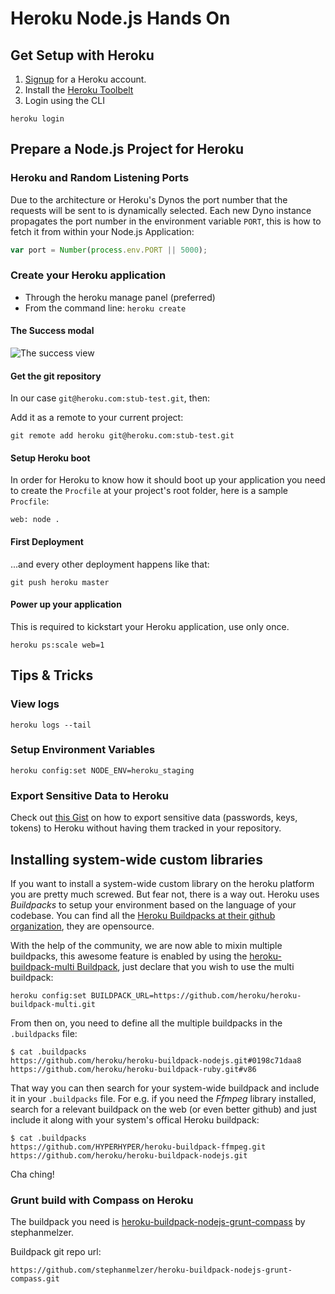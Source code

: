 # Heroku Node.js Hands On


## Get Setup with Heroku

1. [Signup](https://signup.heroku.com/signup/dc) for a Heroku account.
1. Install the [Heroku Toolbelt](https://toolbelt.heroku.com/)
1. Login using the CLI

```shell
heroku login
```

## Prepare a Node.js Project for Heroku

### Heroku and Random Listening Ports

Due to the architecture or Heroku's Dynos the port number that the requests will be sent to is dynamically selected. Each new Dyno instance propagates the port number in the environment variable `PORT`, this is how to fetch it from within your Node.js Application:

```js
var port = Number(process.env.PORT || 5000);
```

### Create your Heroku application

* Through the heroku manage panel (preferred)
* From the command line: `heroku create`

#### The Success modal

![The success view](http://than.pol.as/Vtph/Screen%20Shot%202014-06-04%20at%202.47.26%20PM.png)

#### Get the git repository

In our case `git@heroku.com:stub-test.git`, then:

Add it as a remote to your current project:

```shell
git remote add heroku git@heroku.com:stub-test.git
```

#### Setup Heroku boot

In order for Heroku to know how it should boot up your application you need to create the `Procfile` at your project's root folder, here is a sample `Procfile`:

```
web: node .
```

#### First Deployment

...and every other deployment happens like that:

```shell
git push heroku master
```

#### Power up your application

This is required to kickstart your Heroku application, use only once.

```shell
heroku ps:scale web=1
```

## Tips & Tricks

### View logs

```shell
heroku logs --tail
```

### Setup Environment Variables

```shell
heroku config:set NODE_ENV=heroku_staging
```

### Export Sensitive Data to Heroku

Check out [this Gist](https://gist.github.com/thanpolas/5bcb42e0ae1f34e6dc56) on how to export sensitive data (passwords, keys, tokens) to Heroku without having them tracked in your repository.


## Installing system-wide custom libraries

If you want to install a system-wide custom library on the heroku platform you are pretty much screwed. But fear not, there is a way out. Heroku uses *Buildpacks* to setup your environment based on the language of your codebase. You can find all the [Heroku Buildpacks at their github organization](https://github.com/heroku/), they are opensource.

With the help of the community, we are now able to mixin multiple buildpacks, this awesome feature is enabled by using the [heroku-buildpack-multi Buildpack](https://github.com/heroku/heroku-buildpack-multi), just declare that you wish to use the multi buildpack:

```
heroku config:set BUILDPACK_URL=https://github.com/heroku/heroku-buildpack-multi.git
```

From then on, you need to define all the multiple buildpacks in the `.buildpacks` file:

```
$ cat .buildpacks
https://github.com/heroku/heroku-buildpack-nodejs.git#0198c71daa8
https://github.com/heroku/heroku-buildpack-ruby.git#v86
```

That way you can then search for your system-wide buildpack and include it in your `.buildpacks` file. For e.g. if you need the *Ffmpeg* library installed, search for a relevant buildpack on the web (or even better github) and just include it along with your system's offical Heroku buildpack:

```
$ cat .buildpacks
https://github.com/HYPERHYPER/heroku-buildpack-ffmpeg.git
https://github.com/heroku/heroku-buildpack-nodejs.git
```

Cha ching!

### Grunt build with Compass on Heroku

The buildpack you need is [heroku-buildpack-nodejs-grunt-compass]( https://github.com/stephanmelzer/heroku-buildpack-nodejs-grunt-compass) by stephanmelzer.

Buildpack git repo url:

```
https://github.com/stephanmelzer/heroku-buildpack-nodejs-grunt-compass.git
```
